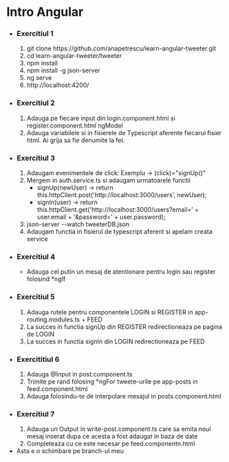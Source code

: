 <h1>Intro Angular</h1>
<ul>
  <li>
    <h3>Exercitiul 1</h3>
    <ol>
      <li>git clone https://github.com/anapetrescu/learn-angular-tweeter.git</li>
      <li>cd learn-angular-tweeter/tweeter</li>
      <li>npm install</li>
      <li>npm install -g json-server</li>
      <li>ng serve</li>
      <li>http://localhost:4200/</li>
    </ol>
  </li>
  <li>
    <h3>Exercitiul 2</h3>
    <ol>
      <li>Adauga pe fiecare input din login.component.html si register.component.html ngModel</li>
      <li>Adauga variabilele si in fisierele de Typescript aferente fiecarui fisier html. Ai grija sa fie denumite la fel.</li>
    </ol>
  </li>
  <li>
    <h3>Exercitiul 3</h3>
  <ol>
    <li>Adaugam evenimentele de click: Exemplu -> (click)="signUp()"</li>
    <li>Mergem in auth.service.ts si adaugam urmatoarele functii
      <ul>
        <li>signUp(newUser) ->  return this.httpClient.post('http://localhost:3000/users', newUser);</li>
        <li>signIn(user) -> return this.httpClient.get('http://localhost:3000/users?email=' + user.email + '&password=' + user.password);</li>
      </ul>
    </li>
    <li>json-server --watch tweeterDB.json</li>
    <li>Adaugam functia in fisierul de typescript aferent si apelam creata service</li>
  </ol>
  </li>
  <li>
    <h3>Exercitiul 4</h3>
    <ul><li>Adauga cel putin un mesaj de atentionare pentru login sau register folosind *ngIf</li></ul>
  </li>
  <li>
    <h3>Exercitiul 5</h3>
    <ol>
      <li>Adauga rutele pentru componentele LOGIN si REGISTER in app-routing.modules.ts + FEED</li>
      <li>La succes in functia signUp din REGISTER redirectioneaza pe pagina de LOGIN</li>
      <li>La succes in functia signIn din LOGIN redirectioneaza pe FEED</li>
    </ol>
  </li>
  <li>
    <h3>Exercititiul 6</h3>
  <ol>
    <li>Adauga @Input in post.component.ts</li>
    <li>Trimite pe rand folosing *ngFor tweete-urile pe app-posts in feed.component.html</li>
    <li>Adauga folosindu-te de interpolare mesajul in posts.component.html</li>
  </ol>
  <li> 
  <h3>Exercitiul 7</h3>
  <ol>
    <li>Adauga un Output in write-post.component.ts care sa emita noul mesaj inserat dupa ce acesta a fost adaugat in baza de date</li>
    <li>Completeaza cu ce este necesar pe feed.componentn.html</li>
  </ol>
</li>

<li>Asta e o schimbare pe branch-ul meu</li>
